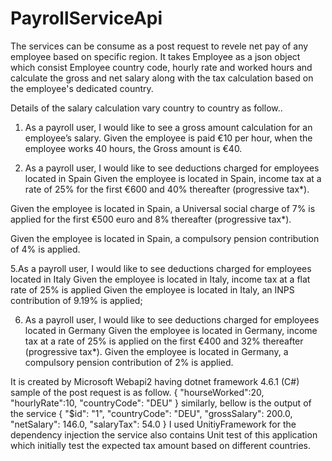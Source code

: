 # PayrollServiceApi

The services can be consume as a post request to revele net pay of any employee based on specific region.
It takes Employee as a json object which consist Employee country code, hourly rate and worked hours 
and calculate the gross and net salary along with the tax calculation based on the employee's dedicated country.

Details of the salary calculation vary country  to country as follow..

1. As a payroll user, I would like to see a gross amount calculation for an employee’s salary. Given
the employee is paid €10 per hour, when the employee works 40 hours, the Gross amount is
€40.

2. As a payroll user, I would like to see deductions charged for employees located in Spain
Given the employee is located in Spain, income tax at a rate of 25% for the first €600 and 40%
thereafter (progressive tax*).

Given the employee is located in Spain, a Universal social charge of 7% is applied for the first
€500 euro and 8% thereafter (progressive tax*).

Given the employee is located in Spain, a compulsory pension contribution of 4% is applied.

5.As a payroll user, I would like to see deductions charged for employees located in Italy
Given the employee is located in Italy, income tax at a flat rate of 25% is applied
Given the employee is located in Italy, an INPS contribution of 9.19% is applied;

6. As a payroll user, I would like to see deductions charged for employees located in Germany
Given the employee is located in Germany, income tax at a rate of 25% is applied on the first
€400 and 32% thereafter (progressive tax*).
Given the employee is located in Germany, a compulsory pension contribution of 2% is applied.

It is created by Microsoft Webapi2 having dotnet framework 4.6.1 (C#)
sample of the post request is as follow.
{
    "hourseWorked":20,
    "hourlyRate":10,
    "countryCode": "DEU"
}
similarly, bellow is the output of the service 
{
    "$id": "1",
    "countryCode": "DEU",
    "grossSalary": 200.0,
    "netSalary": 146.0,
    "salaryTax": 54.0
}
I used UnitiyFramework for the dependency injection
the service also contains Unit test of this application which initially test the expected tax amount based on different countries.
